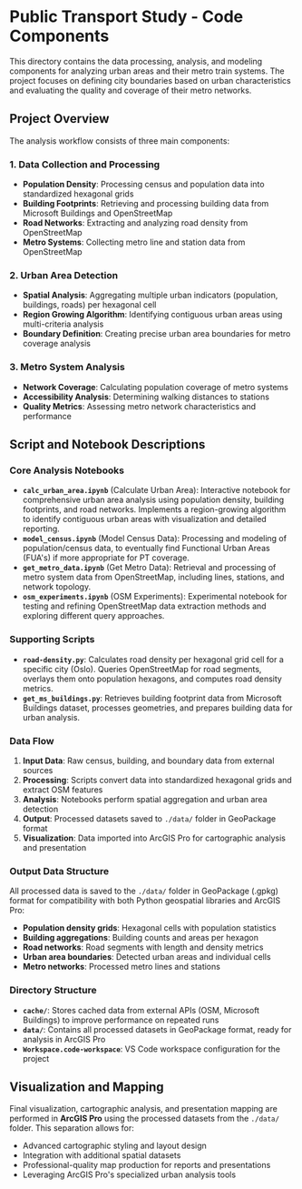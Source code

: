 # Public Transport Study - Code Components

This directory contains the data processing, analysis, and modeling components for analyzing urban areas and their metro train systems. The project focuses on defining city boundaries based on urban characteristics and evaluating the quality and coverage of their metro networks.

## Project Overview

The analysis workflow consists of three main components:

### 1. Data Collection and Processing
- **Population Density**: Processing census and population data into standardized hexagonal grids
- **Building Footprints**: Retrieving and processing building data from Microsoft Buildings and OpenStreetMap
- **Road Networks**: Extracting and analyzing road density from OpenStreetMap
- **Metro Systems**: Collecting metro line and station data from OpenStreetMap

### 2. Urban Area Detection
- **Spatial Analysis**: Aggregating multiple urban indicators (population, buildings, roads) per hexagonal cell
- **Region Growing Algorithm**: Identifying contiguous urban areas using multi-criteria analysis
- **Boundary Definition**: Creating precise urban area boundaries for metro coverage analysis

### 3. Metro System Analysis
- **Network Coverage**: Calculating population coverage of metro systems
- **Accessibility Analysis**: Determining walking distances to stations
- **Quality Metrics**: Assessing metro network characteristics and performance

## Script and Notebook Descriptions

### Core Analysis Notebooks
- **`calc_urban_area.ipynb`** (Calculate Urban Area): Interactive notebook for comprehensive urban area analysis using population density, building footprints, and road networks. Implements a region-growing algorithm to identify contiguous urban areas with visualization and detailed reporting.
- **`model_census.ipynb`** (Model Census Data): Processing and modeling of population/census data, to eventually find Functional Urban Areas (FUA's) if more appropriate for PT coverage.
- **`get_metro_data.ipynb`** (Get Metro Data): Retrieval and processing of metro system data from OpenStreetMap, including lines, stations, and network topology.
- **`osm_experiments.ipynb`** (OSM Experiments): Experimental notebook for testing and refining OpenStreetMap data extraction methods and exploring different query approaches.

### Supporting Scripts
- **`road-density.py`**: Calculates road density per hexagonal grid cell for a specific city (Oslo). Queries OpenStreetMap for road segments, overlays them onto population hexagons, and computes road density metrics.
- **`get_ms_buildings.py`**: Retrieves building footprint data from Microsoft Buildings dataset, processes geometries, and prepares building data for urban analysis.

### Data Flow
1. **Input Data**: Raw census, building, and boundary data from external sources
2. **Processing**: Scripts convert data into standardized hexagonal grids and extract OSM features
3. **Analysis**: Notebooks perform spatial aggregation and urban area detection
4. **Output**: Processed datasets saved to `./data/` folder in GeoPackage format
5. **Visualization**: Data imported into ArcGIS Pro for cartographic analysis and presentation

### Output Data Structure
All processed data is saved to the `./data/` folder in GeoPackage (.gpkg) format for compatibility with both Python geospatial libraries and ArcGIS Pro:
- **Population density grids**: Hexagonal cells with population statistics
- **Building aggregations**: Building counts and areas per hexagon
- **Road networks**: Road segments with length and density metrics
- **Urban area boundaries**: Detected urban areas and individual cells
- **Metro networks**: Processed metro lines and stations

### Directory Structure
- **`cache/`**: Stores cached data from external APIs (OSM, Microsoft Buildings) to improve performance on repeated runs
- **`data/`**: Contains all processed datasets in GeoPackage format, ready for analysis in ArcGIS Pro
- **`Workspace.code-workspace`**: VS Code workspace configuration for the project

## Visualization and Mapping
Final visualization, cartographic analysis, and presentation mapping are performed in **ArcGIS Pro** using the processed datasets from the `./data/` folder. This separation allows for:
- Advanced cartographic styling and layout design
- Integration with additional spatial datasets
- Professional-quality map production for reports and presentations
- Leveraging ArcGIS Pro's specialized urban analysis tools
